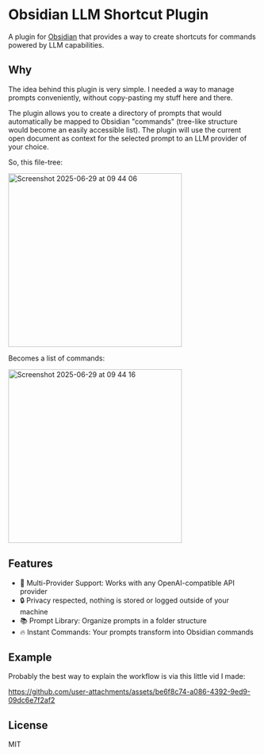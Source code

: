 # Obsidian LLM Shortcut Plugin

A plugin for [Obsidian](https://obsidian.md) that provides a way to create shortcuts for commands powered by LLM capabilities.

## Why

The idea behind this plugin is very simple. I needed a way to manage prompts conveniently, without copy-pasting my stuff here and there.

The plugin allows you to create a directory of prompts that would automatically be mapped to Obsidian "commands" (tree-like structure would become an easily accessible list). The plugin will use the current open document as context for the selected prompt to an LLM provider of your choice.

So, this file-tree:

<img width="350" alt="Screenshot 2025-06-29 at 09 44 06" src="https://github.com/user-attachments/assets/e63282b5-86ee-41e3-a771-d4ed8c36255f" />

Becomes a list of commands:

<img width="350" alt="Screenshot 2025-06-29 at 09 44 16" src="https://github.com/user-attachments/assets/63296207-b950-4692-bb08-afddff9e7247" />


## Features

- 🤖 Multi-Provider Support: Works with any OpenAI-compatible API provider
- 🔒 Privacy respected, nothing is stored or logged outside of your machine
- 📚 Prompt Library: Organize prompts in a folder structure
- 🔥 Instant Commands: Your prompts transform into Obsidian commands

## Example

Probably the best way to explain the workflow is via this little vid I made:

<https://github.com/user-attachments/assets/be6f8c74-a086-4392-9ed9-09dc6e7f2af2>

## License

MIT
